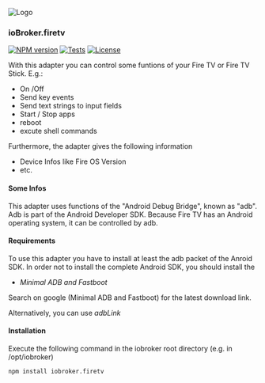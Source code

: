 ![Logo](admin/firetv.png)

### ioBroker.firetv 

[![NPM version](https://img.shields.io/npm/v/iobroker.firetv.svg)](https://www.npmjs.com/package/iobroker.firetv)
[![Tests](https://img.shields.io/travis/soef/iobroker.firetv/master.svg)](https://travis-ci.org/soef/iobroker.firetv)
[![License](https://img.shields.io/badge/license-MIT-blue.svg?style=flat)](https://github.com/soef/iobroker.firetv/blob/master/LICENSE)

<!--
[![NPM version](https://badge.fury.io/js/iobroker.firetv.svg)](https://www.npmjs.com/package/iobroker.firetv)
[![Build Status](https://secure.travis-ci.org/soef/iobroker.firetv.svg?branch=master)](https://travis-ci.org/soef/iobroker.firetv)
-->

With this adapter you can control some funtions of your Fire TV or Fire TV Stick.
E.g.: 
- On /Off
- Send key events
- Send text strings to input fields
- Start / Stop apps
- reboot
- excute shell commands

Furthermore, the adapter gives the following information
- Device Infos like Fire OS Version
- etc.

#### Some Infos
This adapter uses functions of the "Android Debug Bridge", known as "adb". Adb is part of the Android Developer SDK. Because Fire TV has an Android operating system, it can be controlled by adb.

#### Requirements

To use this adapter you have to install at least the adb packet of the Anroid SDK. In order not to install the complete Android SDK, you should install the 
- *Minimal ADB and Fastboot*

Search on google (Minimal ADB and Fastboot) for the latest download link.

Alternatively, you can use *adbLink* 

#### Installation
Execute the following command in the iobroker root directory (e.g. in /opt/iobroker)
```
npm install iobroker.firetv 
```



